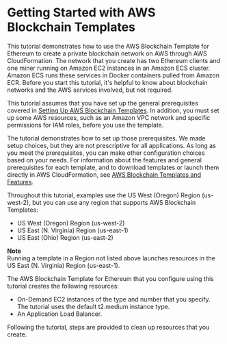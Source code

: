 # Getting Started with AWS Blockchain Templates<a name="blockchain-templates-getting-started"></a>

This tutorial demonstrates how to use the AWS Blockchain Template for Ethereum to create a private blockchain network on AWS through AWS CloudFormation\. The network that you create has two Ethereum clients and one miner running on Amazon EC2 instances in an Amazon ECS cluster\. Amazon ECS runs these services in Docker containers pulled from Amazon ECR\. Before you start this tutorial, it's helpful to know about blockchain networks and the AWS services involved, but not required\.

This tutorial assumes that you have set up the general prerequisites covered in [Setting Up AWS Blockchain Templates](blockchain-templates-setting-up.md)\. In addition, you must set up some AWS resources, such as an Amazon VPC network and specific permissions for IAM roles, before you use the template\.

The tutorial demonstrates how to set up those prerequisites\. We made setup choices, but they are not prescriptive for all applications\. As long as you meet the prerequisites, you can make other configuration choices based on your needs\. For information about the features and general prerequisites for each template, and to download templates or launch them directly in AWS CloudFormation, see [AWS Blockchain Templates and Features](blockchain-template-features.md)\.

Throughout this tutorial, examples use the US West \(Oregon\) Region \(us\-west\-2\), but you can use any region that supports AWS Blockchain Templates: 
+ US West \(Oregon\) Region \(us\-west\-2\)
+ US East \(N\. Virginia\) Region \(us\-east\-1\)
+ US East \(Ohio\) Region \(us\-east\-2\)

**Note**  
Running a template in a Region not listed above launches resources in the US East \(N\. Virginia\) Region \(us\-east\-1\)\.

The AWS Blockchain Template for Ethereum that you configure using this tutorial creates the following resources:
+ On\-Demand EC2 instances of the type and number that you specify\. The tutorial uses the default t2\.medium instance type\.
+ An Application Load Balancer\.

Following the tutorial, steps are provided to clean up resources that you create\.